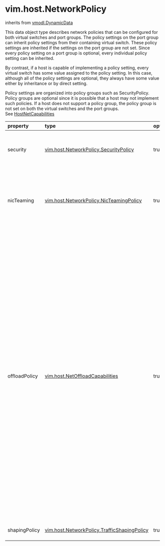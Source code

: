 vim.host.NetworkPolicy
======================
inherits from [vmodl.DynamicData](docs/vmodl.DynamicData.md)


This data object type describes network policies that can be configured for    both virtual switches and port groups.  The policy settings on the    port group can inherit policy settings from their containing virtual    switch.  These policy settings are inherited if   the settings on the port group are not set.  Since every policy   setting on a port group is optional, every individual policy setting    can be inherited.   <p>   By contrast, if a host is capable of implementing a policy setting, every   virtual switch has some value assigned to the policy setting.  In this   case, although all of the policy settings are optional,    they always have some value either by inheritance or by direct   setting.   <p>   Policy settings are organized into policy groups such as SecurityPolicy.    Policy groups are optional since it is possible that a host may not implement   such policies.  If a host does not support a policy group, the policy group   is not set on both the virtual switches and the port groups.<br>See <a href="vim.host.NetCapabilities.md">HostNetCapabilities</a><br>

| property | type | optional | priv | desc |
|:---------|:-----|:---------|:-----|:-----|
| security | [vim.host.NetworkPolicy.SecurityPolicy](vim.host.NetworkPolicy.SecurityPolicy.md "vim.host.NetworkPolicy.SecurityPolicy") | true | None | The security policy governing ports on this virtual switch. |
| nicTeaming | [vim.host.NetworkPolicy.NicTeamingPolicy](vim.host.NetworkPolicy.NicTeamingPolicy.md "vim.host.NetworkPolicy.NicTeamingPolicy") | true | None | The network adapter teaming policy. The bridge must be BondBridge    for this property to be valid. |
| offloadPolicy | [vim.host.NetOffloadCapabilities](vim.host.NetOffloadCapabilities.md "vim.host.NetOffloadCapabilities") | true | None | Offload capabilities are used to optimize virtual machine network   performance.  When a virtual machine is transmitting on a network,   some operations can be offloaded to either the host or the physical   hardware.  This policy indicates what networking related operations   should be offloaded.   <p>   All virtual machines using this PortGroup are subject to this   policy.  There is no setting for an individual virtual machine    to determine if an operation should be offloaded. |
| shapingPolicy | [vim.host.NetworkPolicy.TrafficShapingPolicy](vim.host.NetworkPolicy.TrafficShapingPolicy.md "vim.host.NetworkPolicy.TrafficShapingPolicy") | true | None | The traffic shaping policy. |


